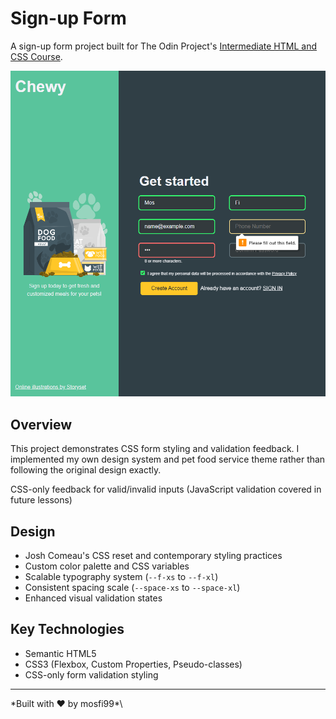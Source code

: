 # Sign-up Form

A sign-up form project built for The Odin Project's [Intermediate HTML and CSS Course](https://www.theodinproject.com/lessons/node-path-intermediate-html-and-css-sign-up-form#project-solution).

![alt text](./images/image.png)

## Overview

This project demonstrates CSS form styling and validation feedback. I implemented my own design system and pet food service theme rather than following the original design exactly.

CSS-only feedback for valid/invalid inputs (JavaScript validation covered in future lessons)

## Design

- Josh Comeau's CSS reset and contemporary styling practices
- Custom color palette and CSS variables
- Scalable typography system (`--f-xs` to `--f-xl`)
- Consistent spacing scale (`--space-xs` to `--space-xl`)
- Enhanced visual validation states

## Key Technologies

- Semantic HTML5
- CSS3 (Flexbox, Custom Properties, Pseudo-classes)
- CSS-only form validation styling


---

\*Built with ❤️ by mosfi99*\
